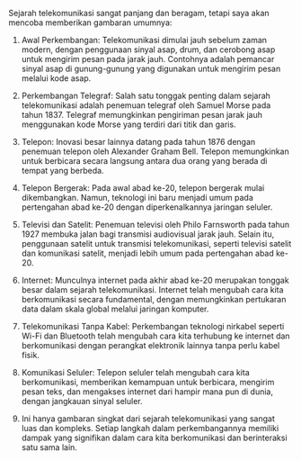 Sejarah telekomunikasi sangat panjang dan beragam, tetapi saya akan mencoba memberikan gambaran umumnya:

1. Awal Perkembangan: Telekomunikasi dimulai jauh sebelum zaman modern, dengan penggunaan sinyal asap, drum, dan cerobong asap untuk mengirim pesan pada jarak jauh. Contohnya adalah pemancar sinyal asap di gunung-gunung yang digunakan untuk mengirim pesan melalui kode asap.

2. Perkembangan Telegraf: Salah satu tonggak penting dalam sejarah telekomunikasi adalah penemuan telegraf oleh Samuel Morse pada tahun 1837. Telegraf memungkinkan pengiriman pesan jarak jauh menggunakan kode Morse yang terdiri dari titik dan garis.

3. Telepon: Inovasi besar lainnya datang pada tahun 1876 dengan penemuan telepon oleh Alexander Graham Bell. Telepon memungkinkan untuk berbicara secara langsung antara dua orang yang berada di tempat yang berbeda.

4. Telepon Bergerak: Pada awal abad ke-20, telepon bergerak mulai dikembangkan. Namun, teknologi ini baru menjadi umum pada pertengahan abad ke-20 dengan diperkenalkannya jaringan seluler.

5. Televisi dan Satelit: Penemuan televisi oleh Philo Farnsworth pada tahun 1927 membuka jalan bagi transmisi audiovisual jarak jauh. Selain itu, penggunaan satelit untuk transmisi telekomunikasi, seperti televisi satelit dan komunikasi satelit, menjadi lebih umum pada pertengahan abad ke-20.

6. Internet: Munculnya internet pada akhir abad ke-20 merupakan tonggak besar dalam sejarah telekomunikasi. Internet telah mengubah cara kita berkomunikasi secara fundamental, dengan memungkinkan pertukaran data dalam skala global melalui jaringan komputer.

7. Telekomunikasi Tanpa Kabel: Perkembangan teknologi nirkabel seperti Wi-Fi dan Bluetooth telah mengubah cara kita terhubung ke internet dan berkomunikasi dengan perangkat elektronik lainnya tanpa perlu kabel fisik.

8. Komunikasi Seluler: Telepon seluler telah mengubah cara kita berkomunikasi, memberikan kemampuan untuk berbicara, mengirim pesan teks, dan mengakses internet dari hampir mana pun di dunia, dengan jangkauan sinyal seluler.

9. Ini hanya gambaran singkat dari sejarah telekomunikasi yang sangat luas dan kompleks. Setiap langkah dalam perkembangannya memiliki dampak yang signifikan dalam cara kita berkomunikasi dan berinteraksi satu sama lain.




